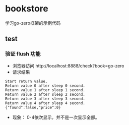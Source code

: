 # bookstore
学习go-zero框架的示例代码

## test
### 验证 flush 功能
- 浏览器访问 http://localhost:8888/check?book=go-zero
- 请求结果
```
Start return value.
Return value 0 after sleep 0 second.
Return value 1 after sleep 1 second.
Return value 2 after sleep 2 second.
Return value 3 after sleep 3 second.
Return value 4 after sleep 4 second.
{"found":false,"price":0}
```
- 现象：
0-4依次显示，并不是一次显示全部。
